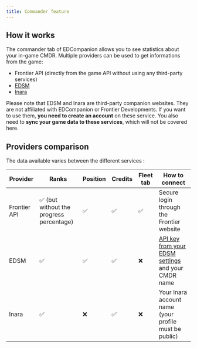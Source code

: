```yaml
---
title: Commander feature
---
```


## How it works

The commander tab of EDCompanion allows you to see statistics about your in-game CMDR. Multiple providers can be used to get informations from the game:
- Frontier API (directly from the game API without using any third-party services)
- [EDSM](https://edsm.net/)
- [Inara](https://http://inara.cz/)

Please note that EDSM and Inara are third-party companion websites. They are not affiliated with EDCompanion or Frontier Developments.
If you want to use them, **you need to create an account** on these service. You also need to **sync your game data to these services**, which will not be covered here.

## Providers comparison

The data available varies between the different services :

| Provider      | Ranks                                    | Position  | Credits | Fleet tab | How to connect                                                                                |
| ------------- | ---------------------------------------- | --------  | ------- | --------- | --------------------------------------------------------------------------------------------- |
| Frontier API  | ✅ (but without the progress percentage) | ✅        | ✅       | ✅        | Secure login through the Frontier website                                                     |
| EDSM          | ✅                                       | ✅        | ✅       | ❌        | [API key from your EDSM settings](https://www.edsm.net/en/settings/api) and your CMDR name    |
| Inara         | ✅                                       | ❌        | ✅       | ❌        | Your Inara account name (your profile must be public)                                         |
